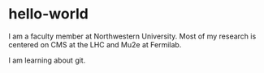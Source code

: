 # hello-world
I am a faculty member at Northwestern University.   Most of my research is centered on CMS at the LHC and Mu2e at Fermilab.

I am learning about git.
